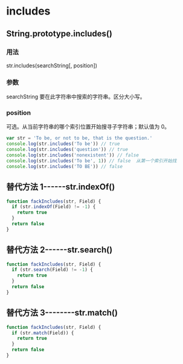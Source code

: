 # includes

## String.prototype.includes()

### 用法

str.includes(searchString[, position])

### 参数

searchString 要在此字符串中搜索的字符串。区分大小写。

### position

可选。从当前字符串的哪个索引位置开始搜寻子字符串；默认值为 0。

```js
var str = 'To be, or not to be, that is the question.'
console.log(str.includes('To be')) // true
console.log(str.includes('question')) // true
console.log(str.includes('nonexistent')) // false
console.log(str.includes('To be', 1)) // false  从第一个索引开始找
console.log(str.includes('TO BE')) // false
```

## 替代方法 1------str.indexOf()

```js
function fackIncludes(str, Field) {
  if (str.indexOf(Field) != -1) {
    return true
  }
  return false
}
```

## 替代方法 2------str.search()

```js
function fackIncludes(str, Field) {
  if (str.search(Field) != -1) {
    return true
  }
  return false
}
```

## 替代方法 3--------str.match()

```js
function fackIncludes(str, Field) {
  if (str.match(Field)) {
    return true
  }
  return false
}
```
